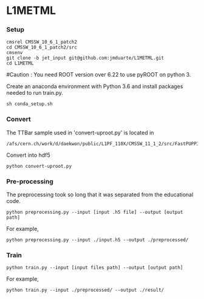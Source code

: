 # L1METML

### Setup
```
cmsrel CMSSW_10_6_1_patch2
cd CMSSW_10_6_1_patch2/src
cmsenv
git clone -b jet_input git@github.com:jmduarte/L1METML.git
cd L1METML
```

#Caution : You need ROOT version over 6.22 to use pyROOT on python 3.

Create an anaconda environment with Python 3.6 and install packages needed to run train.py.
```
sh conda_setup.sh
```

### Convert
The TTBar sample used in 'convert-uproot.py' is located in
```
/afs/cern.ch/work/d/daekwon/public/L1PF_110X/CMSSW_11_1_2/src/FastPUPPI/NtupleProducer/python/TTbar_PU200_110X_1M/

```
Convert into hdf5
```
python convert-uproot.py
```

### Pre-processing
The preprocessing took so long that it was separated from the educational code.
```
python preprocessing.py --input [input .h5 file] --output [output path]
```
For example,
```
python preprocessing.py --input ./input.h5 --output ./preprocessed/
```

### Train
```
python train.py --input [input files path] --output [output path]
```
For example,
```
python train.py --input ./preprocessed/ --output ./result/
```
